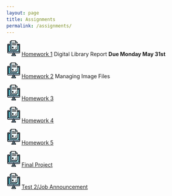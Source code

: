 ```yaml
---
layout: page
title: Assignments
permalink: /assignments/
---
```


![homework](/assets/hw.jpg) [Homework 1](https://markwolfeman.github.io/ist653/assignments/homework1.html) Digital Library Report **Due Monday May 31st**

![homework](/assets/hw.jpg) [Homework 2](https://markwolfeman.github.io/ist653/assignments/homework2.html) Managing Image Files

![homework](/assets/hw.jpg) [Homework 3]() 

![homework](/assets/hw.jpg) [Homework 4]() 

![homework](/assets/hw.jpg) [Homework 5]() 

![homework](/assets/hw.jpg) [Final Project]() 

![homework](/assets/hw.jpg) [Test 2/Job Announcement]() 



